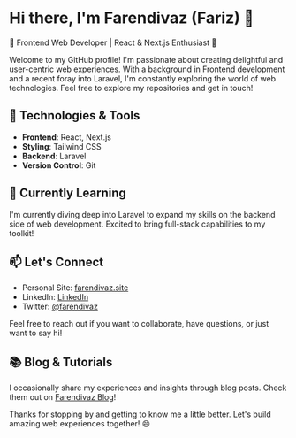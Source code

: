# Hi there, I'm Farendivaz (Fariz) 👋

🌟 Frontend Web Developer | React & Next.js Enthusiast  🌟

Welcome to my GitHub profile! I'm passionate about creating delightful and user-centric web experiences. With a background in Frontend development and a recent foray into Laravel, I'm constantly exploring the world of web technologies. Feel free to explore my repositories and get in touch!

## 🔧 Technologies & Tools

- **Frontend**: React, Next.js
- **Styling**: Tailwind CSS
- **Backend**: Laravel
- **Version Control**: Git

## 🌱 Currently Learning

I'm currently diving deep into Laravel to expand my skills on the backend side of web development. Excited to bring full-stack capabilities to my toolkit!

## 📫 Let's Connect

- Personal Site: [farendivaz.site](https://farendivaz.site)
- LinkedIn: [LinkedIn](https://linkedin.com/in/farizdandy)
- Twitter: [@farendivaz](https://twitter.com/farendivaz)

Feel free to reach out if you want to collaborate, have questions, or just want to say hi!

## 📚 Blog & Tutorials

I occasionally share my experiences and insights through blog posts. Check them out on [Farendivaz Blog](https://farendivaz.site/posts)!


Thanks for stopping by and getting to know me a little better. Let's build amazing web experiences together! 😄

<!---
farendivaz/farendivaz is a ✨ special ✨ repository because its `README.md` (this file) appears on your GitHub profile.
You can click the Preview link to take a look at your changes.
--->
